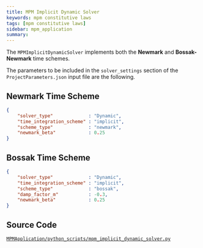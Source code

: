 ```yaml
---
title: MPM Implicit Dynamic Solver
keywords: mpm constitutive laws
tags: [mpm constitutive laws]
sidebar: mpm_application
summary: 
---
```


The `MPMImplicitDynamicSolver` implements both the **Newmark** and **Bossak-Newmark** time schemes.

The parameters to be included in the `solver_settings` section of the `ProjectParameters.json` input file are the following.

## Newmark Time Scheme

```json
{
    "solver_type"             : "Dynamic",
    "time_integration_scheme" : "implicit",
    "scheme_type"             : "newmark",
    "newmark_beta"            : 0.25
}
```

## Bossak Time Scheme

```json
{
    "solver_type"             : "Dynamic",
    "time_integration_scheme" : "implicit",
    "scheme_type"             : "bossak",
    "damp_factor_m"           : -0.3,
    "newmark_beta"            : 0.25
}
```

## Source Code

[<i class="fa fa-github"></i> `MPMApplication/python_scripts/mpm_implicit_dynamic_solver.py`](https://github.com/KratosMultiphysics/Kratos/blob/master/applications/MPMApplication/python_scripts/mpm_implicit_dynamic_solver.py)
